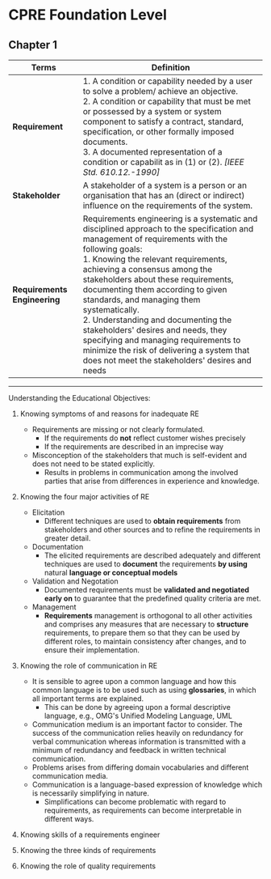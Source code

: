 CPRE Foundation Level
=====================

Chapter 1
---------
|Terms  | Definition  |
|-------|-------------|
|**Requirement**| 1.  A condition or capability needed by a user to solve a problem/ achieve an objective.  <br> 2. A condition or capability that must be met or possessed by a system or system component to satisfy a contract, standard, specification, or other formally imposed documents.  <br>3. A documented representation of a condition or capabilit as in (1) or (2). _[IEEE Std. 610.12.-1990]_|
|**Stakeholder**|A stakeholder of a system is a person or an organisation that has an (direct or indirect) influence on the requirements of the system.|
|**Requirements Engineering**|Requirements engineering is a systematic and disciplined approach to the specification and management of requirements with the following goals: <br> 1. Knowing the relevant requirements, achieving a consensus among the stakeholders about these requirements, documenting them according to given standards, and managing them systematically.  <br>2. Understanding and documenting the stakeholders' desires and needs, they specifying and managing requirements to minimize the risk of delivering a system that does not meet the stakeholders' desires and needs|
 
-------------------
Understanding the Educational Objectives:  

1. Knowing symptoms of and reasons for inadequate RE  
    * Requirements are missing or not clearly formulated.  
        + If the requirements do **not** reflect customer wishes precisely  
        + If the requirements are described in an imprecise way   
    * Misconception of the stakeholders that much is self-evident and does not need to be stated explicitly.  
        + Results in problems in communication among the involved parties that arise from differences in experience and knowledge.  
2. Knowing the four major activities of RE  
    * Elicitation  
        + Different techniques are used to **obtain requirements** from stakeholders and other sources and to refine the requirements in greater detail.
    * Documentation
        + The elicited requirements are described adequately and different techniques are used to **document** the requirements **by using** natural **language or conceptual models** 
    * Validation and Negotation
        + Documented requirements must be **validated and negotiated early on** to guarantee that the predefined quality criteria are met.
    * Management
        + **Requirements** management is orthogonal to all other activities and comprises any measures that are necessary to **structure** requirements, to prepare them so that they can be used by different roles, to maintain consistency after changes, and to ensure their implementation.                                  
3. Knowing the role of communication in RE 
    * It is sensible to agree upon a common language and how this common language is to be used such as using **glossaries**, in which all important terms are explained.
        + This can be done by agreeing upon a formal descriptive language, e.g., OMG's Unified Modeling Language, UML
    * Communication medium is an important factor to consider. The success of the communication relies heavily on redundancy for verbal communication whereas information is transmitted with a minimum of redundancy and feedback in written technical communication.
    * Problems arises from differing domain vocabularies and different communication media.
    * Communication is a language-based expression of knowledge which is necessarily simplifying in nature. 
        + Simplifications can become problematic with regard to requirements, as requirements can become interpretable in different ways.  
        
4. Knowing skills of a requirements engineer
      
5. Knowing the three kinds of requirements  
6. Knowing the role of quality requirements  